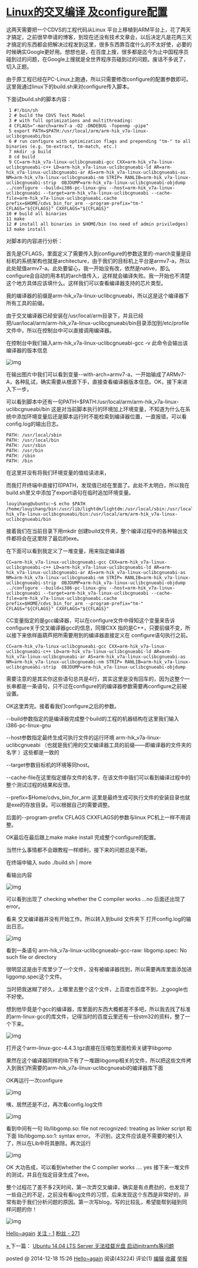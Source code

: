 # [Linux的交叉编译 及configure配置](https://www.cnblogs.com/louyihang-loves-baiyan/p/4171368.html)



这两天需要把一个CDVS的工程代码从Linux 平台上移植到ARM平台上，花了两天才搞定，之前很早申请的博客，到现在还没有技术文章会，以后决定凡是花两三天才搞定的东西都会把解决过程发到这里，很多东西靠百度什么的不太好使，必要的时候确实Google更好用。想想也是，在百度上搜，很多都是迄今为止中国程序员碰到过的问题，在Google上搜就是全世界程序员碰到过的问题。废话不多说了，切入正题。

由于原工程已经在PC-Linux上跑通，所以只需要修改configure的配置参数即可。这里我通过linux下的build.sh来对configure传入脚本。

下面试build.sh的脚本内容：


```
 1 #!/bin/sh
 2 # build the CDVS Test Model
 3 # with full optimizations and multithreading:
 4 CFLAGS="-march=armv7-a -O2 -DNDEBUG -fopenmp -pipe"
 5 export PATH=$PATH:/usr/local/arm/arm-hik_v7a-linux-uclibcgnueabi/bin
 6 # run configure with optimization flags and prepending "tm-" to all binaries (e.g. tm-extract, tm-match, etc.)
 7 mkdir -p build
 8 cd build
 9 CC=arm-hik_v7a-linux-uclibcgnueabi-gcc CXX=arm-hik_v7a-linux-uclibcgnueabi-c++ LD=arm-hik_v7a-linux-uclibcgnueabi-ld AR=arm-hik_v7a-linux-uclibcgnueabi-ar AS=arm-hik_v7a-linux-uclibcgnueabi-as NM=arm-hik_v7a-linux-uclibcgnueabi-nm STRIP= RANLIB=arm-hik_v7a-linux-uclibcgnueabi-strip  OBJDUMP=arm-hik_v7a-linux-uclibcgnueabi-objdump ../configure --build=i386-pc-linux-gnu --host=arm-hik_v7a-linux-uclibcgnueabi --target=arm-hik_v7a-linux-uclibcgnueabi --cache-file=arm-hik_v7a-linux-uclibcgnueabi.cache prefix=$HOME/cdvs_bin_for_arm --program-prefix="tm-" CFLAGS="${CFLAGS}" CXXFLAGS="${CFLAGS}" 
10 # build all binaries
11 make
12 # install all binaries in $HOME/bin (no need of admin priviledges)
13 make install
```



对脚本的内容进行分析：

首先是CFLAGS，里面定义了需要传入到configure的参数这里的-march变量是目标机的系统架构也就是architecture，由于我们的目标机上平台是armv7-a，所以此处赋值armv7-a。此处要留心，我一开始没有改，依然是native，那么configure会自动的用本机的arch值传入，这样就会编译失败。我一开始也不清楚这个地方具体应该填什么。这样我们可以查看编译器支持的芯片类型。

我的编译器的前缀是arm-hik_v7a-linux-uclibcgnueabi，所以这是这个编译器下所有工具的前缀。

由于交叉编译器已经安装在/usr/local/arm目录下，并且已经把/uar/local/arm/arm-hik_v7a-linux-uclibcgnueabi/bin目录添加到/etc/profile文件中，所以在控制台中可以直接调用编译器。

在控制台中我们输入arm-hik_v7a-linux-uclibcgnueabi-gcc -v 此命令会输出该编译器的版本信息

![img](https://images0.cnblogs.com/blog/686170/201412/181433568133725.jpg)

 

在输出图片中我们可以看到变量--with-arch=armv7-a，一开始输成了ARMv7-A，各种乱试，确实需要从根源下手，直接查看编译器版本信息。OK，接下来进入下一步。

可以看到脚本中还有一句PATH=$PATH:/usr/local/arm/arm-hik_v7a-linux-uclibcgnueabi/bin 这是对当前脚本执行的环境加上环境变量，不知道为什么在系统中添加环境变量后还是脚本运行时不能检索到编译器位置，一直报错，可以看config.log的输出日志。



```
PATH: /usr/local/sbin
PATH: /usr/local/bin
PATH: /usr/sbin
PATH: /usr/bin
PATH: /sbin
PATH: /bin
```

在这里并没有将我们环境变量的值给读进来，

 而我打开终端中直接打印PATH，发现值已经在里面了。此处不太明白，所以我在build.sh里又中添加了export语句在临时追加环境变量。

```
louyihang@ubuntu:~$ echo $PATH
/home/louyihang/bin:/usr/lib/lightdm/lightdm:/usr/local/sbin:/usr/local/bin:/usr/sbin:/usr/bin:/sbin:/bin:/usr/games:/usr/local/arm/arm-hik_v7a-linux-uclibcgnueabi/bin:/usr/local/arm/arm-hik_v7a-linux-uclibcgnueabi/bin
```

 

接着我们在当前目录下用mkdir 创建build文件夹，整个编译过程中的各种输出文件都将会在这里除了最后的exe。

在下面可以看到我定义了一堆变量，用来指定编译器

```
CC=arm-hik_v7a-linux-uclibcgnueabi-gcc CXX=arm-hik_v7a-linux-uclibcgnueabi-c++ LD=arm-hik_v7a-linux-uclibcgnueabi-ld AR=arm-hik_v7a-linux-uclibcgnueabi-ar AS=arm-hik_v7a-linux-uclibcgnueabi-as NM=arm-hik_v7a-linux-uclibcgnueabi-nm STRIP= RANLIB=arm-hik_v7a-linux-uclibcgnueabi-strip  OBJDUMP=arm-hik_v7a-linux-uclibcgnueabi-objdump ../configure --build=i386-pc-linux-gnu --host=arm-hik_v7a-linux-uclibcgnueabi --target=arm-hik_v7a-linux-uclibcgnueabi --cache-file=arm-hik_v7a-linux-uclibcgnueabi.cache prefix=$HOME/cdvs_bin_for_arm --program-prefix="tm-" CFLAGS="${CFLAGS}" CXXFLAGS="${CFLAGS}" 
```

CC变量指定的是gcc编译器，可以在configure文件中得知这个变量来告诉configure关于交叉编译器gcc的信息，同理CXX 指的是C++，只要前缀不变，所以接下来依样画葫芦把所需要用到的编译器直接定义在 configure语句执行之前。

```
CC=arm-hik_v7a-linux-uclibcgnueabi-gcc CXX=arm-hik_v7a-linux-uclibcgnueabi-c++ LD=arm-hik_v7a-linux-uclibcgnueabi-ld AR=arm-hik_v7a-linux-uclibcgnueabi-ar AS=arm-hik_v7a-linux-uclibcgnueabi-as NM=arm-hik_v7a-linux-uclibcgnueabi-nm STRIP= RANLIB=arm-hik_v7a-linux-uclibcgnueabi-strip  OBJDUMP=arm-hik_v7a-linux-uclibcgnueabi-objdump 
```

需要注意的是其实你这些语句总共是4行，其实这里是没有回车的，因为这整个一长串都是一条语句，只不过在configure的的编译器参数需要再configure之前被设置。

OK这里弄完。接着看我们configure之后的参数。

--build参数指定的是编译器完成整个build的工程的机器结构在这里我们输入i386-pc-linux-gnu

--host参数指定最终生成可执行文件的运行环境 arm-hik_v7a-linux-uclibcgnueabi （也就是我们用的交叉编译器工具的前缀——即编译器的文件夹的名字 ）这些都是一致的

--target参数目标机的环境等同host。

--cache-file在这里指定缓存文件的名字，在该文件中我们可以看到编译过程中的整个测试过程的结果和反馈。

--prefix=$Home/cdvs_bin_for_arm 这里是最终生成可执行文件的安装目录也就是exe的存放目录。可以根据自己的需要调整。

后面的--program-prefix  CFLAGS  CXXFLAGS的参数与linux PC机上一样不用调整。

OK最后在最后跟上make make install 完成整个configure的配置。

当然什么事情都不会跟教程一样顺利，接下来的问题总是不断。

在终端中输入 sudo ./build.sh | more 

看输出内容

 

![img](https://images0.cnblogs.com/blog/686170/201412/181459302045952.jpg)

 

可以看到出现了 checking whether the C compiler works ...no 后面还出现了error。

看来 交叉编译器并没有开始工作。所以转入到build 文件夹下 打开config.log的输出日志。

 

![img](https://images0.cnblogs.com/blog/686170/201412/181502212351935.jpg)

看到一条语句 arm-hik_v7a-linux-uclibcgnueabi-gcc-raw: libgomp.spec: No such file or directory

很明显这是由于库里少了一个文件，没有被编译器找到，所以需要再库里面添加进liggomp.spec这个文件。

当时把我迷糊了好久，上哪里去整个这个文件，上百度也百度不到，上google也不好使。 

想到他毕竟是个gcc的编译器，库里面的东西大概都差不多吧，所以我去找了标准的arm-linux-gcc的库文件，记得当时的百度云里还有一份stm32的资料，整了一个下来。

![img](https://images0.cnblogs.com/blog/686170/201412/181508128603725.jpg)

 

打开这个arm-linux-gcc-4.4.3.tgz直接在压缩包里面检索关键字libgomp

果然在这个编译器同样的lib下有了一堆跟libgomp相关的文件，所以把这些文件拷入到我们所需要的arm-hik_v7a-linux-uclibcgnueabi的编译器库下面

OK再运行一次configure

![img](https://images0.cnblogs.com/blog/686170/201412/181514016579284.jpg)

咦，居然还是不过，再次看config.log文件

![img](https://images0.cnblogs.com/blog/686170/201412/181516282823779.jpg)

看到中间有一句 lib/libgomp.so: file not recognized: treating as linker script 和下面 lib/libgomp.so:1: syntax error。 不识别，这文件应该是不需要的被引入了，所以在Lib中将其删除。再次运行

![img](https://images0.cnblogs.com/blog/686170/201412/181519392356650.jpg)

OK 大功告成，可以看到whether the C  compiler works .... yes 接下来一堆文件的测试，并且在指定目录生成了exe。

整个过程花了差不多2天时间，第一次弄交叉编译，确实是有点费劲的，也发现了一些自己的不足，之前没有看log文件的习惯，后来发现这个东西是非常好的，非常有助于我们分析问题的原因。第一次写blog，写的比较乱，希望能帮到碰到同样问题的你！

![img](https://pic.cnblogs.com/face/686170/20160118205941.png)

[Hello~again](https://home.cnblogs.com/u/louyihang-loves-baiyan/)
[关注 - 1](https://home.cnblogs.com/u/louyihang-loves-baiyan/followees/)
[粉丝 - 271](https://home.cnblogs.com/u/louyihang-loves-baiyan/followers/)


[» ](https://www.cnblogs.com/louyihang-loves-baiyan/p/4445249.html)下一篇： [Ubuntu 14.04 LTS Server 无法挂载光盘 启动initramfs等问题](https://www.cnblogs.com/louyihang-loves-baiyan/p/4445249.html)

posted @ 2014-12-18 15:26  [Hello~again](https://www.cnblogs.com/louyihang-loves-baiyan/)  阅读(43224)  评论(1)  [编辑](https://i.cnblogs.com/EditPosts.aspx?postid=4171368)  [收藏](javascript:void(0))  [举报](javascript:void(0))